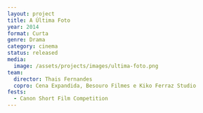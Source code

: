 ```yaml
---
layout: project
title: A Última Foto
year: 2014
format: Curta
genre: Drama
category: cinema
status: released
media:
  image: /assets/projects/images/ultima-foto.png
team:
  director: Thais Fernandes
  copro: Cena Expandida, Besouro Filmes e Kiko Ferraz Studio
fests:
  - Canon Short Film Competition
---
```

